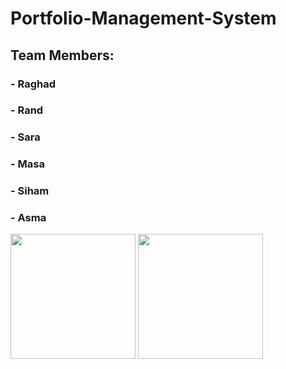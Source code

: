 # Portfolio-Management-System
## Team Members:
### - Raghad
### - Rand
### - Sara
### - Masa
### - Siham
### - Asma
<img src="https://user-images.githubusercontent.com/100478249/156430169-dc7a001f-cbfc-4ba1-afb4-62d3a026ef80.jpeg" width="200" height="200"/>     <img src="https://user-images.githubusercontent.com/100478249/156430169-dc7a001f-cbfc-4ba1-afb4-62d3a026ef80.jpeg" width="200" height="200"/> 
